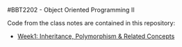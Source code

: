 #BBT2202 - Object Oriented Programming II

Code from the class notes are contained in this repository:
* [Week1: Inheritance, Polymorphism & Related Concepts](https://github.com/anyamu/bbt2202/tree/master/week1)